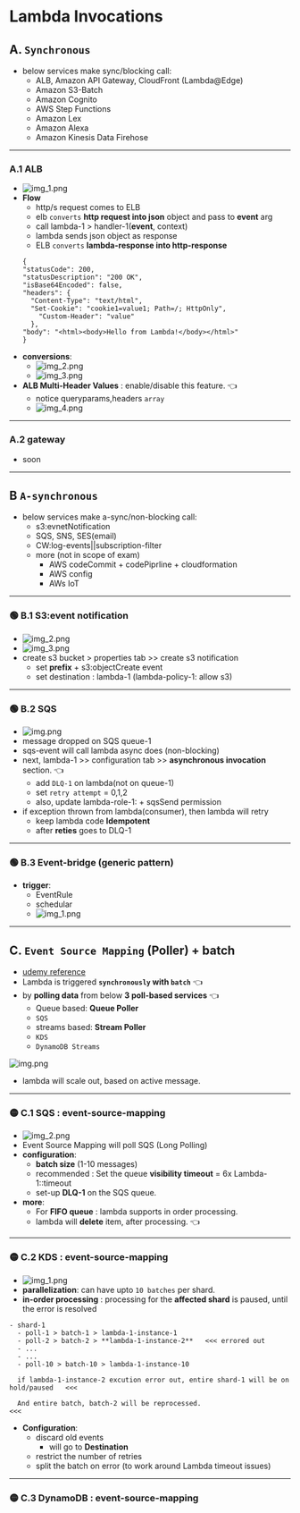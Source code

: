 # Lambda Invocations
## A. `Synchronous`
- below services make sync/blocking call:
  - ALB, Amazon API Gateway, CloudFront (Lambda@Edge)
  - Amazon S3-Batch
  - Amazon Cognito
  - AWS Step Functions
  - Amazon Lex
  - Amazon Alexa
  - Amazon Kinesis Data Firehose
  
---  
###  A.1 **ALB**
- ![img_1.png](../99_img/dva/l/01/img_1.png)
- **Flow**
  - http/s request  comes to ELB
  - elb `converts` **http request into json** object and pass to **event** arg
  - call lambda-1 > handler-1(**event**, context)
  - lambda sends json object as response
  - ELB `converts` **lambda-response into http-response**
  ```
  {
  "statusCode": 200,
  "statusDescription": "200 OK",
  "isBase64Encoded": false,
  "headers": {
    "Content-Type": "text/html",
    "Set-Cookie": "cookie1=value1; Path=/; HttpOnly",
      "Custom-Header": "value"
    },
  "body": "<html><body>Hello from Lambda!</body></html>"
  }
  ```
- **conversions**:
  - ![img_2.png](../99_img/dva/l/01/img_2.png)
  - ![img_3.png](../99_img/dva/l/01/img_3.png)
- **ALB Multi-Header Values** : enable/disable this feature. :point_left:
  - notice queryparams,headers `array`
  - ![img_4.png](../99_img/dva/l/01/img_4.png)

---
###  A.2 **gateway**
- soon

---
## B `A-synchronous`
- below services make a-sync/non-blocking call:
  - s3:evnetNotification
  - SQS, SNS, SES(email)
  - CW:log-events||subscription-filter
  - more (not in scope of exam)
    - AWS codeCommit + codePiprline + cloudformation
    - AWS config
    - AWs IoT

---
### :green_circle: B.1 S3:event notification 
- ![img_2.png](../99_img/dva/l/02/img_2.png)
- ![img_3.png](../99_img/dva/l/02/img_3.png)
- create s3 bucket > properties tab >> create s3 notification
  - set **prefix** +  s3:objectCreate event
  - set destination : lambda-1 (lambda-policy-1: allow s3)

---
### :green_circle: B.2 SQS 
- ![img.png](../99_img/dva/l/02/img.png)
- message dropped on SQS queue-1
- sqs-event will call lambda async does (non-blocking)
- next, lambda-1 >> configuration tab >> **asynchronous invocation** section. :point_left:
  - add `DLQ-1` on lambda(not on queue-1)
  - set `retry attempt` = 0,1,2
  - also, update lambda-role-1: + sqsSend permission
- if exception thrown from lambda(consumer), then lambda will retry
  - keep lambda code **Idempotent** 
  - after **reties** goes to DLQ-1

---
### :green_circle: B.3 Event-bridge (generic pattern)
- **trigger**:
  - EventRule
  - schedular
  - ![img_1.png](../99_img/dva/l/02/img_1.png)

---
## C. `Event Source Mapping` (Poller) + batch
- [udemy reference](https://www.udemy.com/course/aws-certified-developer-associate-dva-c01/learn/lecture/19730528#overview)
-  Lambda is triggered **`synchronously` with `batch`** :point_left:
- by **polling data** from below **3 poll-based services** :point_left:
  -  Queue based: **Queue Poller**
    - `SQS`
  -  streams based: **Stream Poller**
    - `KDS`
    - `DynamoDB Streams`

![img.png](../99_img/dva/l/03/img.png)
- lambda will scale out, based on active message.

---
### :yellow_circle: C.1 SQS : event-source-mapping 
- ![img_2.png](../99_img/dva/l/03/img_2.png)
- Event Source Mapping will poll SQS (Long Polling)
- **configuration**:
  - **batch size** (1-10 messages)
  - recommended : Set the queue **visibility timeout** = 6x Lambda-1::timeout
  - set-up **DLQ-1** on the SQS queue.
- **more**:
  - For **FIFO queue** : lambda supports in order processing.
  - lambda will **delete** item, after processing. :point_left:
  

---
### :yellow_circle: C.2 KDS : event-source-mapping 
- ![img_1.png](../99_img/dva/l/03/img_1.png)
- **parallelization**: can have upto `10 batches` per shard.
- **in-order processing** : processing for the **affected shard** is paused, until the error is resolved
```
- shard-1
  - poll-1 > batch-1 > lambda-1-instance-1
  - poll-2 > batch-2 > **lambda-1-instance-2**   <<< errored out
  - ...
  - ...
  - poll-10 > batch-10 > lambda-1-instance-10
  
  if lambda-1-instance-2 excution error out, entire shard-1 will be on hold/paused   <<<
  
  And entire batch, batch-2 will be reprocessed.                                     <<<
```
- **Configuration**:
  - discard old events
    - will go to **Destination**
  - restrict the number of retries
  - split the batch on error (to work around Lambda timeout issues)

---
### :yellow_circle: C.3 DynamoDB : event-source-mapping 

